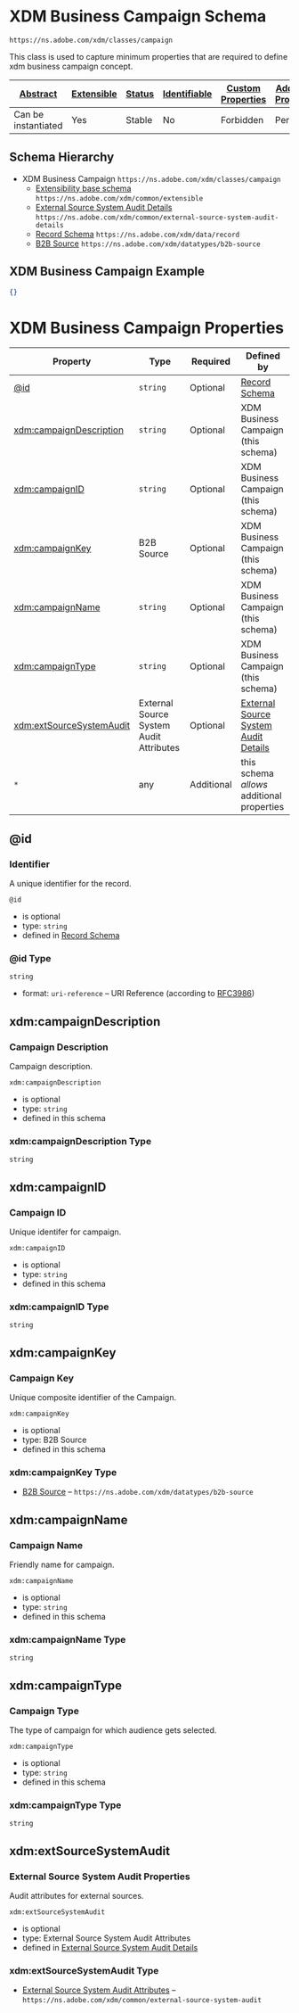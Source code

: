 
# XDM Business Campaign Schema

```
https://ns.adobe.com/xdm/classes/campaign
```

This class is used to capture minimum properties that are required to define xdm business campaign concept.

| [Abstract](../../abstract.md) | [Extensible](../../extensions.md) | [Status](../../status.md) | [Identifiable](../../id.md) | [Custom Properties](../../extensions.md) | [Additional Properties](../../extensions.md) | Defined In |
|-------------------------------|-----------------------------------|---------------------------|-----------------------------|------------------------------------------|----------------------------------------------|------------|
| Can be instantiated | Yes | Stable | No | Forbidden | Permitted | [classes/campaign.schema.json](classes/campaign.schema.json) |
## Schema Hierarchy

* XDM Business Campaign `https://ns.adobe.com/xdm/classes/campaign`
  * [Extensibility base schema](../datatypes/extensible.schema.md) `https://ns.adobe.com/xdm/common/extensible`
  * [External Source System Audit Details](../fieldgroups/shared/external-source-system-audit-details.schema.md) `https://ns.adobe.com/xdm/common/external-source-system-audit-details`
  * [Record Schema](../behaviors/record.schema.md) `https://ns.adobe.com/xdm/data/record`
  * [B2B Source](../datatypes/b2b/b2b-source.schema.md) `https://ns.adobe.com/xdm/datatypes/b2b-source`


## XDM Business Campaign Example
```json
{}
```

# XDM Business Campaign Properties

| Property | Type | Required | Defined by |
|----------|------|----------|------------|
| [@id](#id) | `string` | Optional | [Record Schema](../behaviors/record.schema.md#id) |
| [xdm:campaignDescription](#xdmcampaigndescription) | `string` | Optional | XDM Business Campaign (this schema) |
| [xdm:campaignID](#xdmcampaignid) | `string` | Optional | XDM Business Campaign (this schema) |
| [xdm:campaignKey](#xdmcampaignkey) | B2B Source | Optional | XDM Business Campaign (this schema) |
| [xdm:campaignName](#xdmcampaignname) | `string` | Optional | XDM Business Campaign (this schema) |
| [xdm:campaignType](#xdmcampaigntype) | `string` | Optional | XDM Business Campaign (this schema) |
| [xdm:extSourceSystemAudit](#xdmextsourcesystemaudit) | External Source System Audit Attributes | Optional | [External Source System Audit Details](../fieldgroups/shared/external-source-system-audit-details.schema.md#xdmextsourcesystemaudit) |
| `*` | any | Additional | this schema *allows* additional properties |

## @id
### Identifier

A unique identifier for the record.

`@id`
* is optional
* type: `string`
* defined in [Record Schema](../behaviors/record.schema.md#id)

### @id Type


`string`
* format: `uri-reference` – URI Reference (according to [RFC3986](https://tools.ietf.org/html/rfc3986))






## xdm:campaignDescription
### Campaign Description

Campaign description.

`xdm:campaignDescription`
* is optional
* type: `string`
* defined in this schema

### xdm:campaignDescription Type


`string`






## xdm:campaignID
### Campaign ID

Unique identifer for campaign.

`xdm:campaignID`
* is optional
* type: `string`
* defined in this schema

### xdm:campaignID Type


`string`






## xdm:campaignKey
### Campaign Key

Unique composite identifier of the Campaign.

`xdm:campaignKey`
* is optional
* type: B2B Source
* defined in this schema

### xdm:campaignKey Type


* [B2B Source](../datatypes/b2b/b2b-source.schema.md) – `https://ns.adobe.com/xdm/datatypes/b2b-source`





## xdm:campaignName
### Campaign Name

Friendly name for campaign.

`xdm:campaignName`
* is optional
* type: `string`
* defined in this schema

### xdm:campaignName Type


`string`






## xdm:campaignType
### Campaign Type

The type of campaign for which audience gets selected.

`xdm:campaignType`
* is optional
* type: `string`
* defined in this schema

### xdm:campaignType Type


`string`






## xdm:extSourceSystemAudit
### External Source System Audit Properties

Audit attributes for external sources.

`xdm:extSourceSystemAudit`
* is optional
* type: External Source System Audit Attributes
* defined in [External Source System Audit Details](../fieldgroups/shared/external-source-system-audit-details.schema.md#xdmextsourcesystemaudit)

### xdm:extSourceSystemAudit Type


* [External Source System Audit Attributes](../datatypes/auditing/external-source-system-audit.schema.md) – `https://ns.adobe.com/xdm/common/external-source-system-audit`




